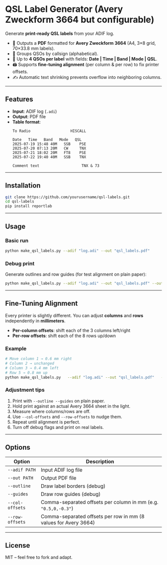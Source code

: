 # QSL Label Generator (Avery Zweckform 3664 but configurable)

Generate **print-ready QSL labels** from your ADIF log.

- 📄 Outputs a **PDF** formatted for **Avery Zweckform 3664** (A4, 3×8 grid, 70×33.8 mm labels).
- 📡 Groups QSOs by callsign (alphabetical).
- 📝 Up to **4 QSOs per label** with fields: **Date | Time | Band | Mode | QSL**.
- 🖨️ Supports **fine-tuning alignment** (per column & per row) to fix printer offsets.
- ✍️ Automatic text shrinking prevents overflow into neighboring columns.

---

## Features

- **Input**: ADIF log (`.adi`)
- **Output**: PDF file
- **Table format**:
  ```
  To Radio                  HISCALL

  Date   Time   Band   Mode   QSL
  2025-07-19 15:48 40M   SSB    PSE
  2025-07-20 07:13 20M   CW     TNX
  2025-07-21 18:02 20M   FT8    PSE
  2025-07-22 19:40 40M   SSB    TNX

  Comment text                   TNX & 73
  ```

---

## Installation

```bash
git clone https://github.com/yourusername/qsl-labels.git
cd qsl-labels
pip install reportlab
```

---

## Usage

### Basic run

```bash
python make_qsl_labels.py --adif "log.adi" --out "qsl_labels.pdf"
```

### Debug print

Generate outlines and row guides (for test alignment on plain paper):

```bash
python make_qsl_labels.py --adif "log.adi" --out "qsl_labels.pdf" --outline --guides
```

---

## Fine-Tuning Alignment

Every printer is slightly different. You can adjust **columns** and **rows** independently in **millimeters**.

- **Per-column offsets**: shift each of the 3 columns left/right  
- **Per-row offsets**: shift each of the 8 rows up/down  

### Example

```bash
# Move column 1 → 0.6 mm right
# Column 2 → unchanged
# Column 3 → 0.4 mm left
# Row 5 → 0.8 mm up
python make_qsl_labels.py   --adif "log.adi" --out "qsl_labels.pdf"   --col-offsets "0.6,0,-0.4"   --row-offsets "0,0,0,0,0.8,0,0,0"   --outline
```

### Adjustment tips

1. Print with `--outline --guides` on plain paper.  
2. Hold print against an actual Avery 3664 sheet in the light.  
3. Measure where columns/rows are off.  
4. Use `--col-offsets` and `--row-offsets` to nudge them.  
5. Repeat until alignment is perfect.  
6. Turn off debug flags and print on real labels.

---

## Options

| Option            | Description |
|-------------------|-------------|
| `--adif PATH`     | Input ADIF log file |
| `--out PATH`      | Output PDF file |
| `--outline`       | Draw label borders (debug) |
| `--guides`        | Draw row guides (debug) |
| `--col-offsets`   | Comma-separated offsets per column in mm (e.g. `"0.5,0,-0.3"`) |
| `--row-offsets`   | Comma-separated offsets per row in mm (8 values for Avery 3664) |

---

## License

MIT – feel free to fork and adapt.
